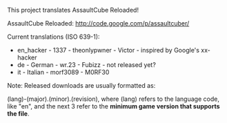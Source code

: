 This project translates AssaultCube Reloaded!

AssaultCube Reloaded: http://code.google.com/p/assaultcuber/

Current translations (ISO 639-1):

- en_hacker - 1337 - theonlypwner - Victor - inspired by Google's xx-hacker
- de - German - wr.23 - Fubizz - not released yet?
- it - Italian - morf3089 - M0RF30

Note: Released downloads are usually formatted as:

(lang)-(major).(minor).(revision), where (lang) refers to the language code, like "en", and the next 3 refer to the **minimum game version that supports the file**.
